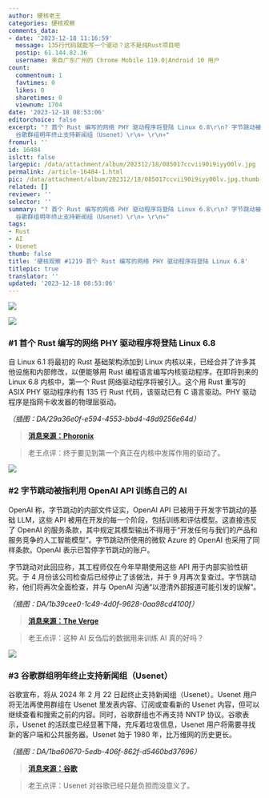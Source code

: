 ```yaml
---
author: 硬核老王
categories: 硬核观察
comments_data:
- date: '2023-12-18 11:16:59'
  message: 135行代码就能写一个驱动？这不是纯Rust项目吧
  postip: 61.144.82.36
  username: 来自广东广州的 Chrome Mobile 119.0|Android 10 用户
count:
  commentnum: 1
  favtimes: 0
  likes: 0
  sharetimes: 0
  viewnum: 1704
date: '2023-12-18 08:53:06'
editorchoice: false
excerpt: "? 首个 Rust 编写的网络 PHY 驱动程序将登陆 Linux 6.8\r\n? 字节跳动被指利用 OpenAI API 训练自己的 AI\r\n?
  谷歌群组明年终止支持新闻组（Usenet）\r\n» \r\n»"
fromurl: ''
id: 16484
islctt: false
largepic: /data/attachment/album/202312/18/085017ccvii90i9iyy00lv.jpg
permalink: /article-16484-1.html
pic: /data/attachment/album/202312/18/085017ccvii90i9iyy00lv.jpg.thumb.jpg
related: []
reviewer: ''
selector: ''
summary: "? 首个 Rust 编写的网络 PHY 驱动程序将登陆 Linux 6.8\r\n? 字节跳动被指利用 OpenAI API 训练自己的 AI\r\n?
  谷歌群组明年终止支持新闻组（Usenet）\r\n» \r\n»"
tags:
- Rust
- AI
- Usenet
thumb: false
title: '硬核观察 #1219 首个 Rust 编写的网络 PHY 驱动程序将登陆 Linux 6.8'
titlepic: true
translator: ''
updated: '2023-12-18 08:53:06'
---
```


![](/data/attachment/album/202312/18/085017ccvii90i9iyy00lv.jpg)


![](/data/attachment/album/202312/18/085137iqn4q4dhzh63u43a.png)


### #1 首个 Rust 编写的网络 PHY 驱动程序将登陆 Linux 6.8


自 Linux 6.1 将最初的 Rust 基础架构添加到 Linux 内核以来，已经合并了许多其他设施和内部修改，以便能够用 Rust 编程语言编写内核驱动程序。在即将到来的 Linux 6.8 内核中，第一个 Rust 网络驱动程序将被引入。这个用 Rust 重写的 ASIX PHY 驱动程序约有 135 行 Rust 代码，该驱动已有 C 语言驱动。PHY 驱动程序是指网卡收发器的物理层驱动。


*（插图：DA/29a36e0f-e594-4553-bbd4-48d9256e64d）*



> 
> **[消息来源：Phoronix](https://www.phoronix.com/news/Linux-6.8-Rust-PHY-Driver)**
> 
> 
> 



> 
> 老王点评：终于要见到第一个真正在内核中发挥作用的驱动了。
> 
> 
> 


![](/data/attachment/album/202312/18/085207s5tjhh5fsjshos1s.png)


### #2 字节跳动被指利用 OpenAI API 训练自己的 AI


OpenAI 称，字节跳动的内部文件证实，OpenAI API 已被用于开发字节跳动的基础 LLM，这些 API 被用在开发的每一个阶段，包括训练和评估模型。这直接违反了 OpenAI 的服务条款，其中规定其模型输出不得用于“开发任何与我们的产品和服务竞争的人工智能模型”。字节跳动所使用的微软 Azure 的 OpenAI 也采用了同样条款。OpenAI 表示已暂停字节跳动的账户。


字节跳动对此回应称，其工程师仅在今年早期使用这些 API 用于内部实验性研究。于 4 月份该公司检查后已经停止了该做法，并于 9 月再次复查过。字节跳动称，他们将再次全面检查，并与 OpenAI 沟通“以澄清外部报道可能引发的误解”。


*（插图：DA/1b39cee0-1c49-4d0f-9628-0aa98cd4100f）*



> 
> **[消息来源：The Verge](https://www.theverge.com/2023/12/15/24003542/openai-suspends-bytedances-account-after-it-used-gpt-to-train-its-own-ai-model)**
> 
> 
> 



> 
> 老王点评：这种 AI 反刍后的数据用来训练 AI 真的好吗？
> 
> 
> 


![](/data/attachment/album/202312/18/085248bghfvzg7vfqis75o.png)


### #3 谷歌群组明年终止支持新闻组（Usenet）


谷歌宣布，将从 2024 年 2 月 22 日起终止支持新闻组（Usenet）。Usenet 用户将无法再使用群组在 Usenet 里发表内容、订阅或查看新的 Usenet 内容，但可以继续查看和搜索之前的内容。同时，谷歌群组也不再支持 NNTP 协议。谷歌表示，Usenet 的活跃度已经显著下降，充斥着垃圾信息，Usenet 用户将需要寻找新的客户端和公共服务器。Usenet 始于 1980 年，比万维网的历史更长。


*（插图：DA/1ba60670-5edb-406f-862f-d5460bd37696）*



> 
> **[消息来源：谷歌](https://support.google.com/groups/answer/11036538)**
> 
> 
> 



> 
> 老王点评：Usenet 对谷歌已经只是负担而没意义了。
> 
> 
>